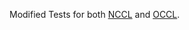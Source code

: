 Modified Tests for both [NCCL](https://github.com/NVIDIA/nccl) and [OCCL](https://github.com/Oneflow-Inc/occl).
